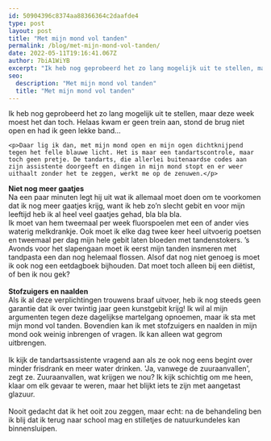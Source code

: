 ```yaml
---
id: 50904396c8374aa88366364c2daafde4
type: post
layout: post
title: "Met mijn mond vol tanden"
permalink: /blog/met-mijn-mond-vol-tanden/
date: 2022-05-11T19:16:41.067Z
author: 7biA1WiYB
excerpt: "Ik heb nog geprobeerd het zo lang mogelijk uit te stellen, maar deze week moest het dan toch. Helaas kwam er geen trein aan, stond de brug niet open en had ik geen lekke band…   "
seo:
  description: "Met mijn mond vol tanden"
  title: "Met mijn mond vol tanden"
---
```

Ik heb nog geprobeerd het zo lang mogelijk uit te stellen, maar deze week moest het dan toch. Helaas kwam er geen trein aan, stond de brug niet open en had ik geen lekke band…   

    <p>Daar lig ik dan, met mijn mond open en mijn ogen dichtknijpend tegen het felle blauwe licht. Het is maar een tandartscontrole, maar toch geen pretje. De tandarts, die allerlei buitenaardse codes aan zijn assistente doorgeeft en dingen in mijn mond stopt en er weer uithaalt zonder het te zeggen, werkt me op de zenuwen.</p>
<p><strong>Niet nog meer gaatjes</strong><br>Na een paar minuten legt hij uit wat ik allemaal moet doen om te voorkomen dat ik nog meer gaatjes krijg, want ik heb zo’n slecht gebit en voor mijn leeftijd heb ik al heel veel gaatjes gehad, bla bla bla. <br>Ik moet van hem tweemaal per week fluorspoelen met een of ander vies waterig melkdrankje. Ook moet ik elke dag twee keer heel uitvoerig poetsen en tweemaal per dag mijn hele gebit laten bloeden met tandenstokers. ’s Avonds voor het slapengaan moet ik eerst mijn tanden insmeren met tandpasta een dan nog helemaal flossen. Alsof dat nog niet genoeg is moet ik ook nog een eetdagboek bijhouden. Dat moet toch alleen bij een diëtist, of ben ik nou gek?<br><br><strong>Stofzuigers en naalden</strong><br>Als ik al deze verplichtingen trouwens braaf uitvoer, heb ik nog steeds geen garantie dat ik over twintig jaar geen kunstgebit krijg! Ik wil al mijn argumenten tegen deze dagelijkse martelgang opnoemen, maar ik sta met mijn mond vol tanden. Bovendien kan ik met stofzuigers en naalden in mijn mond ook weinig inbrengen of vragen. Ik kan alleen wat gegrom uitbrengen. <br><br>Ik kijk de tandartsassistente vragend aan als ze ook nog eens begint over minder frisdrank en meer water drinken. 'Ja, vanwege de zuuraanvallen', zegt ze. Zuuraanvallen, wat krijgen we nou? Ik kijk schichtig om me heen, klaar om elk gevaar te weren, maar het blijkt iets te zijn met aangetast glazuur.  <br><br>Nooit gedacht dat ik het ooit zou zeggen, maar echt: na de behandeling ben ik blij dat ik terug naar school mag en stilletjes de natuurkundeles kan binnensluipen. </p>  
